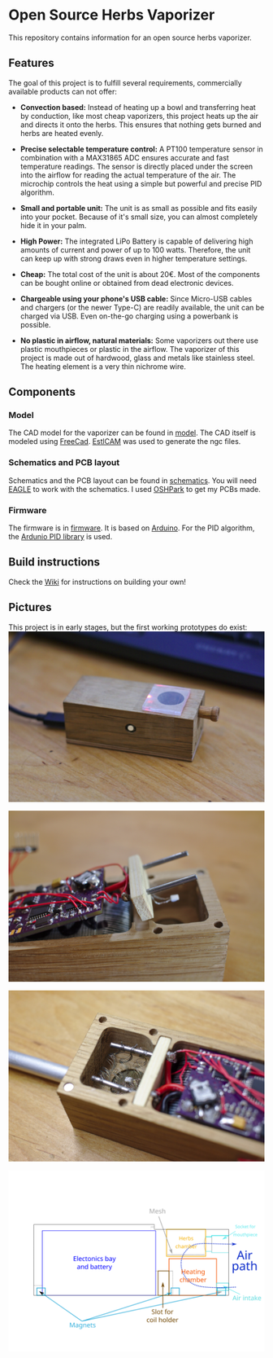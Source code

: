 # Open Source Herbs Vaporizer
This repository contains information for an open source herbs vaporizer.

## Features
The goal of this project is to fulfill several requirements, commercially available products can not offer:

* **Convection based:**
Instead of heating up a bowl and transferring heat by conduction, like most cheap vaporizers, this project heats up the air and directs it onto the herbs.
This ensures that nothing gets burned and herbs are heated evenly.

* **Precise selectable temperature control:**
A PT100 temperature sensor in combination with a MAX31865 ADC ensures accurate and fast temperature readings.
The sensor is directly placed under the screen into the airflow for reading the actual temperature of the air.
The microchip controls the heat using a simple but powerful and precise PID algorithm.

* **Small and portable unit:**
The unit is as small as possible and fits easily into your pocket.
Because of it's small size, you can almost completely hide it in your palm.

* **High Power:**
The integrated LiPo Battery is capable of delivering high amounts of current and power of up to 100 watts.
Therefore, the unit can keep up with strong draws even in higher temperature settings.

* **Cheap:**
The total cost of the unit is about 20€.
Most of the components can be bought online or obtained from dead electronic devices.

* **Chargeable using your phone's USB cable:**
Since Micro-USB cables and chargers (or the newer Type-C) are readily available, the unit can be charged via USB.
Even on-the-go charging using a powerbank is possible.

* **No plastic in airflow, natural materials:**
Some vaporizers out there use plastic mouthpieces or plastic in the airflow.
The vaporizer of this project is made out of hardwood, glass and metals like stainless steel.
The heating element is a very thin nichrome wire.

## Components
### Model
The CAD model for the vaporizer can be found in [model](model/).
The CAD itself is modeled using [FreeCad](https://www.freecadweb.org/).
[EstlCAM](https://www.estlcam.de/) was used to generate the ngc files.

### Schematics and PCB layout
Schematics and the PCB layout can be found in [schematics](https://github.com/vapoduino/vape_schematics/).
You will need [EAGLE](https://www.autodesk.com/products/eagle/overview) to work with the schematics.
I used [OSHPark](https://oshpark.com/) to get my PCBs made.

### Firmware
The firmware is in [firmware](https://github.com/vapoduino/vape_firmware_arduino).
It is based on [Arduino](https://www.arduino.cc/).
For the PID algorithm, the [Ardunio PID library](https://github.com/br3ttb/Arduino-PID-Library/) is used.

## Build instructions
Check the [Wiki](https://github.com/vapoduino/vape_model/wiki) for instructions on building your own!

## Pictures
This project is in early stages, but the first working prototypes do exist:
![Model](images/vape_model.jpg)

![Sideview](images/vape_sideview.jpg)

![Wiring](images/vape_wiring.jpg)

![Concept Drawing](images/vape_concept.svg)
